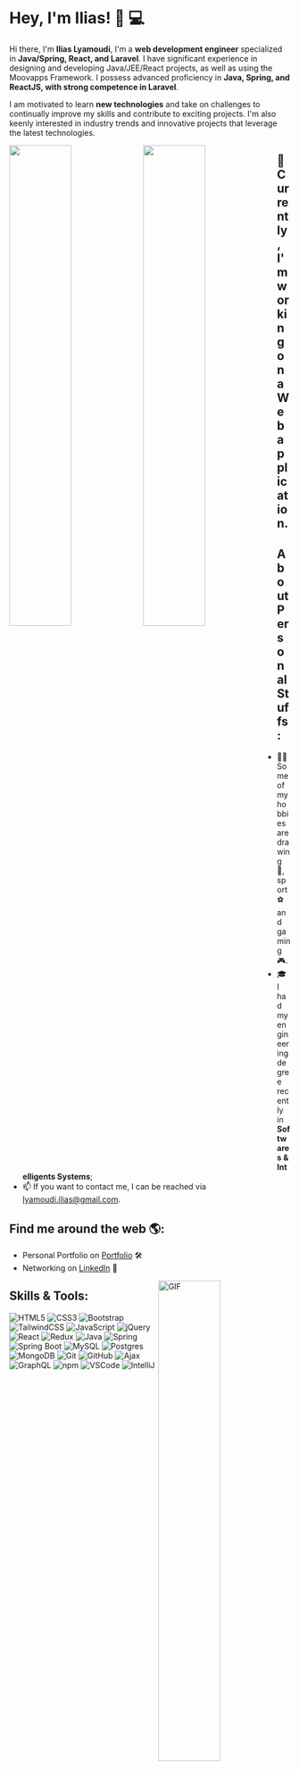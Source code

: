 # Hey, I'm Ilias! 👋 💻

Hi there, I'm **Ilias Lyamoudi**, I'm a **web development engineer** specialized in **Java/Spring, React, and Laravel**. I have significant experience in designing and developing Java/JEE/React projects, as well as using the Moovapps Framework. I possess advanced proficiency in **Java, Spring, and ReactJS, with strong competence in Laravel**.

I am motivated to learn **new technologies** and take on challenges to continually improve my skills and contribute to exciting projects. I'm also keenly interested in industry trends and innovative projects that leverage the latest technologies.

<img align="left" width="47%" src="https://github-readme-stats.vercel.app/api?username=Lyam0udi&show_icons=true&theme=transparent" />
<img align="left" width="47%" src="https://github-readme-stats.vercel.app/api/top-langs/?username=Lyam0udi&layout=compact" />

## 🔭 Currently, I'm working on a Web application.

## About Personal Stuffs:

 - 🧑🏻 Some of my hobbies are drawing 🎨, sport ⚽ and gaming 🎮.
  - 🎓 I had my engineering degree recently in **Softwares & Intelligents Systems**;
  - 📫 If you want to contact me, I can be reached via [lyamoudi.ilias@gmail.com](mailto:lyamoudi.ilias@gmail.com).

## Find me around the web 🌎:
 
  - Personal Portfolio on <a href="https://lyam0udi.netlify.com/"> Portfolio</a> 🛠
  - Networking on <a href="https://www.linkedin.com/in/lyam0udi/">LinkedIn</a> 💼

<img align="right" alt="GIF" src="https://media1.giphy.com/media/qgQUggAC3Pfv687qPC/giphy.gif?*cid=ecf05e47qs4vghgnwjau89yasub1f8edpnlxuepoq8zyqft4&rid=giphy.gif&ct=g"  width="47%"/>

## Skills & Tools:

<div>

   <img alt="HTML5" src="https://img.shields.io/badge/HTML5-%23E34F26.svg?style=for-the-badge&logo=html5&logoColor=white" />
   <img alt="CSS3" src="https://img.shields.io/badge/CSS3-%231572B6.svg?style=for-the-badge&logo=css3&logoColor=white" />
   
   <img alt="Bootstrap" src="https://img.shields.io/badge/Bootstrap-%23563D7C.svg?style=for-the-badge&logo=bootstrap&logoColor=white" />
   <img alt="TailwindCSS" src="https://img.shields.io/badge/TailwindCSS-%2338B2AC.svg?style=for-the-badge&logo=tailwind-css&logoColor=white" />
   
   <img alt="JavaScript" src="https://img.shields.io/badge/JavaScript-%23323330.svg?style=for-the-badge&logo=javascript&logoColor=%23F7DF1E" />
   <img alt="jQuery" src="https://img.shields.io/badge/jQuery-%230769AD.svg?style=for-the-badge&logo=jquery&logoColor=white" />

   <img alt="React" src="https://img.shields.io/badge/React-%2320232a.svg?style=for-the-badge&logo=react&logoColor=%2361DAFB" />
   <img alt="Redux" src="https://img.shields.io/badge/Redux-%23593d88.svg?style=for-the-badge&logo=redux&logoColor=white" />

   <img alt="Java" src="https://img.shields.io/badge/Java-%23ED8B00.svg?style=for-the-badge&logo=java&logoColor=white" />
   <img alt="Spring" src="https://img.shields.io/badge/Spring-%236DB33F.svg?style=for-the-badge&logo=spring&logoColor=white" />
   <img alt="Spring Boot" src="https://img.shields.io/badge/Spring%20Boot-%236DB33F.svg?style=for-the-badge&logo=spring&logoColor=white" />

   <img alt="MySQL" src="https://img.shields.io/badge/MySQL-%2300f.svg?style=for-the-badge&logo=mysql&logoColor=white" />
   <img alt="Postgres" src="https://img.shields.io/badge/Postgres-%23316192.svg?style=for-the-badge&logo=postgresql&logoColor=white" />
   <img alt="MongoDB" src="https://img.shields.io/badge/MongoDB-%234ea94b.svg?style=for-the-badge&logo=mongodb&logoColor=white" />

   <img alt="Git" src="https://img.shields.io/badge/Git-%23F05032.svg?style=for-the-badge&logo=git&logoColor=white" />
   <img alt="GitHub" src="https://img.shields.io/badge/GitHub-%23121011.svg?style=for-the-badge&logo=github&logoColor=white" />

   <img alt="Ajax" src="https://img.shields.io/badge/Ajax-%230051C9.svg?style=for-the-badge&logo=ajax&logoColor=white" />
   <img alt="GraphQL" src="https://img.shields.io/badge/GraphQL-%23e10098.svg?style=for-the-badge&logo=graphql&logoColor=white" />
   <img alt="npm" src="https://img.shields.io/badge/npm-%23CB3837.svg?style=for-the-badge&logo=npm&logoColor=white" />
   
   <img alt="VSCode" src="https://img.shields.io/badge/VSCode-%23007ACC.svg?style=for-the-badge&logo=visual-studio-code&logoColor=white" />
   <img alt="IntelliJ" src="https://img.shields.io/badge/IntelliJ%20IDEA-%23000000.svg?style=for-the-badge&logo=intellij-idea&logoColor=white" />
</div>
